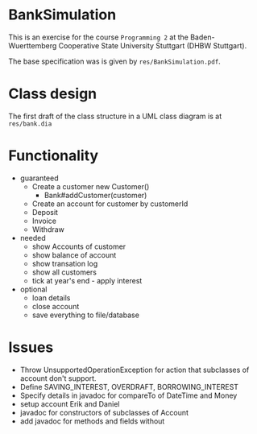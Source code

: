 # BankSimulation

This is an exercise for the course `Programming 2` at the Baden-Wuerttemberg Cooperative State University Stuttgart (DHBW Stuttgart).

The base specification was is given by `res/BankSimulation.pdf`.

# Class design
The first draft of the class structure in a UML class diagram is at `res/bank.dia`

# Functionality

- guaranteed
  - Create a customer new Customer()
    - Bank#addCustomer(customer)
  - Create an account for customer by customerId
  - Deposit
  - Invoice
  - Withdraw
- needed
  - show Accounts of customer
  - show balance of account
  - show transation log
  - show all customers
  - tick at year's end - apply interest
- optional
  - loan details
  - close account
  - save everything to file/database

# Issues
- Throw UnsupportedOperationException for action that subclasses of account don't support.
- Define SAVING_INTEREST, OVERDRAFT, BORROWING_INTEREST
- Specify details in javadoc for compareTo of DateTime and Money
- setup account Erik and Daniel
- javadoc for constructors of subclasses of Account
- add javadoc for methods and fields without
